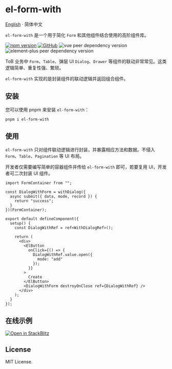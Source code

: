# el-form-with

[English](./README.md) · 简体中文

<div align="left">

`el-form-with` 是一个用于简化 `Form` 和其他组件结合使用的高阶组件库。

[![npm version](https://img.shields.io/npm/v/el-form-with?style=flat-square)](https://www.npmjs.com/package/el-form-with)
[![GitHub](https://img.shields.io/github/license/binghuis/el-form-with.svg?style=flat-square)](https://github.com/binghuis/el-form-with/blob/main/LICENSE)
![vue peer dependency version](https://img.shields.io/npm/dependency-version/el-form-with/peer/vue?style=flat-square)
![element-plus peer dependency version](https://img.shields.io/npm/dependency-version/el-form-with/peer/element-plus?style=flat-square)

</div>

ToB 业务中 `Form`、`Table`、弹层 UI `Dialog`、`Drawer` 等组件的联动非常常见。这类逻辑简单、重复性强、繁琐。

`el-form-with` 实现的是封装组件的联动逻辑并返回组合组件。

## 安装

您可以使用 pnpm 来安装 `el-form-with`：

`pnpm i el-form-with`

## 使用

`el-form-with` 只对组件联动逻辑进行封装，并暴露相应方法和数据。不侵入 `Form`、`Table`、`Pagination` 等 UI 布局。

开发者仅需要编写简单的容器组件并传给 `el-form-with` 即可，若要复用 UI，开发者可二次封装 UI 组件。

```tsx
import FormContainer from "";

const DialogWithForm = withDialog({
  async submit({ data, mode, record }) {
    return "success";
  }
})(FormContainer);

export default defineComponent({
  setup() {
    const DialogWithRef = ref<WithDialogRef>();

    return (
      <div>
        <ElButton
          onClick={() => {
            DialogWithRef.value.open({
              mode: "add"
            });
          }}
        >
          Create
        </ElButton>
        <DialogWithForm destroyOnClose ref={DialogWithRef} />
      </div>
    );
  }
});
```

## 在线示例

[![Open in StackBlitz](https://developer.stackblitz.com/img/open_in_stackblitz_small.svg)](https://stackblitz.com/github/binghuis/el-form-with/tree/main/samples/basic)

## License

MIT License.
